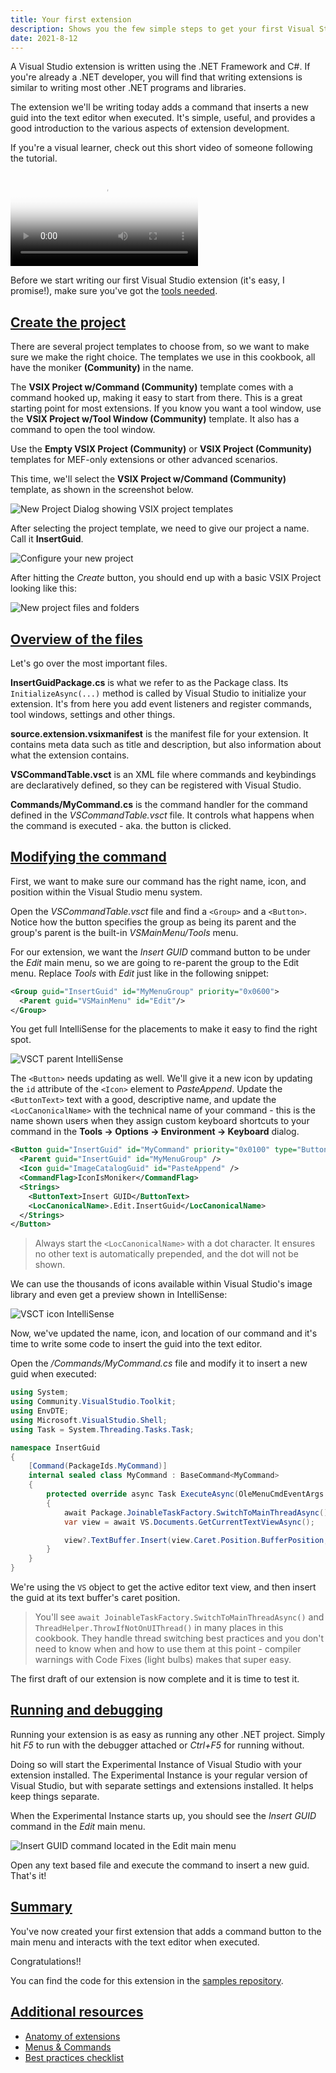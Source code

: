 ```yaml
---
title: Your first extension
description: Shows you the few simple steps to get your first Visual Studio extension up and running.
date: 2021-8-12
---
```


A Visual Studio extension is written using the .NET Framework and C#.
If you're already a .NET developer, you will find that writing extensions is similar to writing most other .NET programs and libraries.

The extension we'll be writing today adds a command that inserts a new guid into the text editor when executed. It's simple, useful, and provides a good introduction to the various aspects of extension development.

If you're a visual learner, check out this short video of someone following the tutorial.

<video controls poster="../assets/img/writing-your-first-extension.png">
  <source src="../assets/video/writing-your-first-extension.mp4" type="video/mp4" />
</video>

Before we start writing our first Visual Studio extension (it's easy, I promise!), make sure you've got the [tools needed](get-the-tools.md).

## [Create the project](#create-the-project)
There are several project templates to choose from, so we want to make sure we make the right choice. The templates we use in this cookbook, all have the moniker **(Community)** in the name.

The **VSIX Project w/Command (Community)** template comes with a command hooked up, making it easy to start from there. This is a great starting point for most extensions. If you know you want a tool window, use the **VSIX Project w/Tool Window (Community)** template. It also has a command to open the tool window.

Use the **Empty VSIX Project (Community)** or **VSIX Project (Community)** templates for MEF-only extensions or other advanced scenarios.

This time, we'll select the **VSIX Project w/Command (Community)** template, as shown in the screenshot below.

![New Project Dialog showing VSIX project templates](../assets/img/new-project-dialog.png)

After selecting the project template, we need to give our project a name. Call it **InsertGuid**.

![Configure your new project](../assets/img/configure-new-project.png)

After hitting the *Create* button, you should end up with a basic VSIX Project looking like this:

![New project files and folders](../assets/img/new-project-files.png)

## [Overview of the files](#overview-of-the-files)
Let's go over the most important files.

**InsertGuidPackage.cs** is what we refer to as the Package class. Its `InitializeAsync(...)` method is called by Visual Studio to initialize your extension. It's from here you add event listeners and register commands, tool windows, settings and other things.

**source.extension.vsixmanifest** is the manifest file for your extension. It contains meta data such as title and description, but also information about what the extension contains.

**VSCommandTable.vsct** is an XML file where commands and keybindings are declaratively defined, so they can be registered with Visual Studio.

**Commands/MyCommand.cs** is the command handler for the command defined in the *VSCommandTable.vsct* file. It controls what happens when the command is executed - aka. the button is clicked.

## [Modifying the command](#modify-command)
First, we want to make sure our command has the right name, icon, and position within the Visual Studio menu system.

Open the *VSCommandTable.vsct* file and find a `<Group>` and a `<Button>`. Notice how the button specifies the group as being its parent and the group's parent is the built-in *VSMainMenu/Tools* menu.

For our extension, we want the *Insert GUID* command button to be under the *Edit* main menu, so we are going to re-parent the group to the Edit menu. Replace *Tools* with *Edit* just like in the following snippet:

```xml
<Group guid="InsertGuid" id="MyMenuGroup" priority="0x0600">
  <Parent guid="VSMainMenu" id="Edit"/>
</Group>
```

You get full IntelliSense for the placements to make it easy to find the right spot.

![VSCT parent IntelliSense](../assets/img/vsct-parent-intellisense.png)

The `<Button>` needs updating as well. We'll give it a new icon by updating the `id` attribute of the `<Icon>` element to *PasteAppend*. Update the `<ButtonText>` text with a good, descriptive name, and update the `<LocCanonicalName>` with the technical name of your command - this is the name shown users when they assign custom keyboard shortcuts to your command in the **Tools -> Options -> Environment -> Keyboard** dialog.

```xml
<Button guid="InsertGuid" id="MyCommand" priority="0x0100" type="Button">
  <Parent guid="InsertGuid" id="MyMenuGroup" />
  <Icon guid="ImageCatalogGuid" id="PasteAppend" />
  <CommandFlag>IconIsMoniker</CommandFlag>
  <Strings>
    <ButtonText>Insert GUID</ButtonText>
    <LocCanonicalName>.Edit.InsertGuid</LocCanonicalName>
  </Strings>
</Button>
```

> Always start the `<LocCanonicalName>` with a dot character. It ensures no other text is automatically prepended, and the dot will not be shown.  

We can use the thousands of icons available within Visual Studio's image library and even get a preview shown in IntelliSense:

![VSCT icon IntelliSense](../assets/img/vsct-icon-intellisense.png)

Now, we've updated the name, icon, and location of our command and it's time to write some code to insert the guid into the text editor.

Open the */Commands/MyCommand.cs* file and modify it to insert a new guid when executed:

```csharp
using System;
using Community.VisualStudio.Toolkit;
using EnvDTE;
using Microsoft.VisualStudio.Shell;
using Task = System.Threading.Tasks.Task;

namespace InsertGuid
{
    [Command(PackageIds.MyCommand)]
    internal sealed class MyCommand : BaseCommand<MyCommand>
    {
        protected override async Task ExecuteAsync(OleMenuCmdEventArgs e)
        {
            await Package.JoinableTaskFactory.SwitchToMainThreadAsync();
            var view = await VS.Documents.GetCurrentTextViewAsync();

            view?.TextBuffer.Insert(view.Caret.Position.BufferPosition, Guid.NewGuid().ToString());
        }
    }
}
```

We're using the `VS` object to get the active editor text view, and then insert the guid at its text buffer's caret position.

> You'll see `await JoinableTaskFactory.SwitchToMainThreadAsync()` and `ThreadHelper.ThrowIfNotOnUIThread()` in many places in this cookbook. They handle thread switching best practices and you don't need to know when and how to use them at this point - compiler warnings with Code Fixes (light bulbs) makes that super easy.

The first draft of our extension is now complete and it is time to test it.

## [Running and debugging](#running-and-debugging)
Running your extension is as easy as running any other .NET project. Simply hit *F5* to run with the debugger attached or *Ctrl+F5* for running without.

Doing so will start the Experimental Instance of Visual Studio with your extension installed. The Experimental Instance is your regular version of Visual Studio, but with separate settings and extensions installed. It helps keep things separate.

When the Experimental Instance starts up, you should see the *Insert GUID* command in the *Edit* main menu.

![Insert GUID command located in the Edit main menu](../assets/img/insert-guid-command.png)

Open any text based file and execute the command to insert a new guid. That's it!

## [Summary](#summary)
You've now created your first extension that adds a command button to the main menu and interacts with the text editor when executed.

Congratulations!!

You can find the code for this extension in the [samples repository](https://github.com/VsixCommunity/Samples).

## [Additional resources](#additional-resources)

* [Anatomy of extensions](extension-anatomy.md)
* [Menus & Commands](../recipes/menus-buttons-commands.html)
* [Best practices checklist](../publish/checklist.html)
